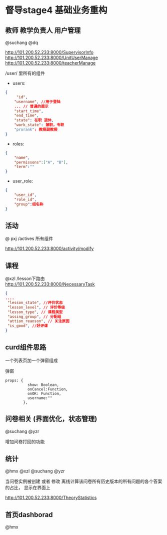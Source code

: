 # 督导stage4 基础业务重构

## 教师 教学负责人 用户管理
@suchang @dq

http://101.200.52.233:8000/SupervisorInfo
http://101.200.52.233:8000/UnitUserManage
http://101.200.52.233:8000/teacherManage

/user/ 里所有的组件

* users:

```json
{ 
     "id",
	"username", //用于登陆
    ... // 普通的展示
    "start_time",
    "end_time",
    "state": 在职 退休,
    "work_state": 兼职，专职
    "prorank": 教授副教授
}
```

* roles:

```json
{
	"name", 
    "permissons":["A", "B"],
    "term":""
}
```

* user_role:

```json
{
	"user_id",
    "role_id",
    "group":组名称
}
```

## 活动
@ pxj
/actives 所有组件

http://101.200.52.233:8000/activity/modify



## 课程 
@xzl
/lesson下路由  
http://101.200.52.233:8000/NecessaryTask

```json
{
....
 "lesson_state", //评价状态
 "lesson_level", // 评价等级
 "lesson_type", // 课程类型
 "assing_group", // 分配组
 "attion_reanson", // 关注原因
 "is_good", //好评课
}
```

## curd组件思路
一个列表页加一个弹窗组成

弹窗
```
props: {
          show: Boolean,
          onCancel:Function,
          onOK: Function,
          username:""
        },
```


## 问卷相关 (界面优化，状态管理)
@suchang @yzr

增加问卷打回的功能

## 统计
@hmx @xzl @suchang @yzr

当问卷实例被创建 或者 修改 离线计算该问卷所有历史版本的所有问题的各个答案的占比，
显示在界面上

http://101.200.52.233:8000/TheoryStatistics

## 首页dashborad

@hmx
